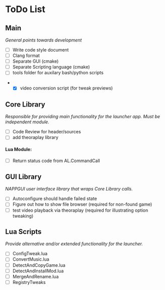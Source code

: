 # ToDo List
 
## Main
*General points  towards development*

- [ ] Write code style document
- [ ] Clang format
- [ ] Separate GUI  (cmake)
- [ ] Separate Scripting language (cmake)
- [ ] tools folder for auxilary bash/python scripts
- - [X] video conversion script (for tweak previews)

## Core Library
*Responsible for providing main functionality for the launcher app. Must be independent module.* 

- [ ] Code Review for header/sources
- [ ] add theoraplay library
 
#### Lua Module:
- [ ] Return status code from AL.CommandCall

## GUI Library 
*NAPPGUI user interface library that wraps Core Library calls.* 

- [ ] Autoconfigure should handle failed state
- [ ] Figure out how to show file browser (required for non-found game)
- [ ] test video playback via theoraplay (required for illustrating option tweaking)

## Lua Scripts
*Provide alternative and/or extended functionality for the launcher.*

- [ ] ConfigTweak.lua
- [ ] ConvertMusic.lua
- [ ] DetectAndCopyGame.lua
- [ ] DetectAndInstallMod.lua
- [ ] MergeAndRename.lua
- [ ] RegistryTweaks